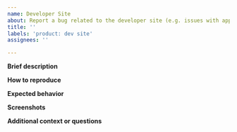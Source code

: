 ```yaml
---
name: Developer Site
about: Report a bug related to the developer site (e.g. issues with application management).
title: ''
labels: 'product: dev site'
assignees: ''

---
```


**Brief description**

**How to reproduce**

**Expected behavior**

**Screenshots**

**Additional context or questions**
